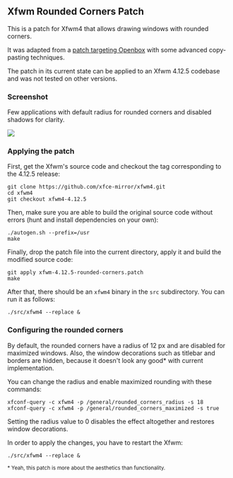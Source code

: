 ## Xfwm Rounded Corners Patch
This is a patch for Xfwm4 that allows drawing windows with rounded corners.

It was adapted from a [patch targeting Openbox](https://github.com/dylanaraps/openbox-patched/blob/master/openbox-3.6.2-rounded-corners.patch) with some advanced copy-pasting techniques.

The patch in its current state can be applied to an Xfwm 4.12.5 codebase and was not tested on other versions.

### Screenshot
Few applications with default radius for rounded corners and disabled shadows for clarity.

![](https://i.imgur.com/L84NfF2.png)

### Applying the patch
First, get the Xfwm's source code and checkout the tag corresponding to the 4.12.5 release:
```
git clone https://github.com/xfce-mirror/xfwm4.git
cd xfwm4
git checkout xfwm4-4.12.5
```

Then, make sure you are able to build the original source code without errors (hunt and install dependencies on your own):
```
./autogen.sh --prefix=/usr
make
```

Finally, drop the patch file into the current directory, apply it and build the modified source code:
```
git apply xfwm-4.12.5-rounded-corners.patch
make
```

After that, there should be an `xfwm4` binary in the `src` subdirectory. You can run it as follows:
```
./src/xfwm4 --replace &
```

### Configuring the rounded corners
By default, the rounded corners have a radius of 12 px and are disabled for maximized windows. Also, the window decorations such as titlebar and borders are hidden, because it doesn't look any good* with current implementation.

You can change the radius and enable maximized rounding with these commands:

```
xfconf-query -c xfwm4 -p /general/rounded_corners_radius -s 18
xfconf-query -c xfwm4 -p /general/rounded_corners_maximized -s true
```

Setting the radius value to 0 disables the effect altogether and restores window decorations.

In order to apply the changes, you have to restart the Xfwm:
```
./src/xfwm4 --replace &
```

<sub>* Yeah, this patch is more about the aesthetics than functionality.</sub>
